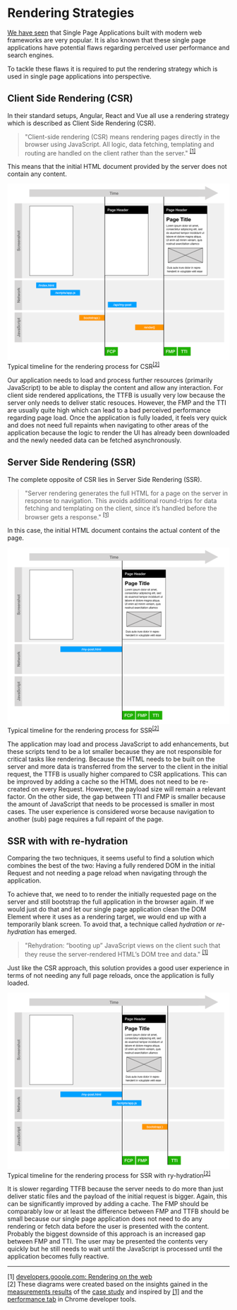 # Rendering Strategies

[We have seen](./motivation) that Single Page Applications built with modern web frameworks are very popular.
It is also known that these single page applications have potential flaws regarding perceived user performance and search engines.

To tackle these flaws it is required to put the rendering strategy which is used in single page applications into perspective.

## Client Side Rendering (CSR)

In their standard setups, Angular, React and Vue all use a rendering strategy which is described as Client Side Rendering (CSR).

> "Client-side rendering (CSR) means rendering pages directly in the browser using JavaScript. All logic, data fetching, templating and routing are handled on the client rather than the server." <sup>[[1]](#ref-1)</sup>

This means that the initial HTML document provided by the server does not contain any content.

<p class="image">
<img src="./timeline-csr.png"/>
Typical timeline for the rendering process for CSR<sup><a href="#ref-2">[2]</a></sup>  
</p>

Our application needs to load and process further resources (primarily JavaScript) to be able to display the content and allow any interaction.
For client side rendered applications, the TTFB is usually very low because the server only needs to deliver static resouces.
However, the FMP and the TTI are usually quite high which can lead to a bad perceived performance regarding page load. 
Once the application is fully loaded, it feels very quick and does not need full repaints when navigating to other areas of the application because the logic to render the UI has already been downloaded and the newly needed data can be fetched asynchronously. 

## Server Side Rendering (SSR)

The complete opposite of CSR lies in Server Side Rendering (SSR).
  
> "Server rendering generates the full HTML for a page on the server in response to navigation. This avoids additional round-trips for data fetching and templating on the client, since it’s handled before the browser gets a response." <sup>[[1]](#ref-1)</sup>

In this case, the initial HTML document contains the actual content of the page.

<p class="image">
<img src="./timeline-ssr.png"/>
Typical timeline for the rendering process for SSR<sup><a href="#ref-2">[2]</a></sup>  
</p>

The application may load and process JavaScript to add enhancements, but these scripts tend to be a lot smaller because they are not responsible for critical tasks like rendering.
Because the HTML needs to be built on the server and more data is transferred from the server to the client in the initial request, the TTFB is usually higher compared to CSR applications.
This can be improved by adding a cache so the HTML does not need to be re-created on every Request. 
However, the payload size will remain a relevant factor.
On the other side, the gap between TTI and FMP is smaller because the amount of JavaScript that needs to be processed is smaller in most cases.
The user experience is considered worse because navigation to another (sub) page requires a full repaint of the page.

## SSR with with re-hydration

Comparing the two techniques, it seems useful to find a solution which combines the best of the two:
Having a fully rendered DOM in the initial Request and not needing a page reload when navigating through the application.

To achieve that, we need to to render the initially requested page on the server and still bootstrap the full application in the browser again.
If we would just do that and let our single page application clean the DOM Element where it uses as a rendering target, we would end up with a temporarily blank screen.
To avoid that, a technique called *hydration* or *re-hydration* has emerged.

> "Rehydration: “booting up” JavaScript views on the client such that they reuse the server-rendered HTML’s DOM tree and data." <sup>[[1]](#ref-1)</sup> 
 
Just like the CSR approach, this solution provides a good user experience in terms of not needing any full page reloads, once the application is fully loaded.

<p class="image">
<img src="./timeline-ssr-hydration.png"/>
Typical timeline for the rendering process for SSR with ry-hydration<sup><a href="#ref-2">[2]</a></sup>
</p>

It is slower regarding TTFB because the server needs to do more than just deliver static files and the payload of the initial request is bigger.
Again, this can be significantly improved by adding a cache.
The FMP should be comparably low or at least the difference between FMP and TTFB should be small because our single page application does not need to do any rendering or fetch data before the user is presented with the content.
Probably the biggest downside of this approach is an increased gap between FMP and TTI.
The user may be presented the contents very quickly but he still needs to wait until the JavaScript is processed until the application becomes fully reactive.    
  
<hr/>  
  
<a name="ref-1">[1]</a> [developers.gooole.com: Rendering on the web](https://developers.google.com/web/updates/2019/02/rendering-on-the-web)  
<a name="ref-2">[2]</a> These diagrams were created based on the insights gained in the [measurements results](./results) of the [case study](./case-study) and inspired by [[1]](#ref-1) and the [performance tab](https://developers.google.com/web/tools/chrome-devtools/evaluate-performance) in Chrome developer tools.  
